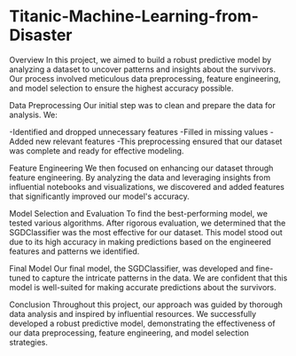 # Titanic-Machine-Learning-from-Disaster
Overview
In this project, we aimed to build a robust predictive model by analyzing a dataset to uncover patterns and insights about the survivors. Our process involved meticulous data preprocessing, feature engineering, and model selection to ensure the highest accuracy possible.

Data Preprocessing
Our initial step was to clean and prepare the data for analysis. We:

-Identified and dropped unnecessary features
-Filled in missing values
-Added new relevant features
-This preprocessing ensured that our dataset was complete and ready for effective modeling.

Feature Engineering
We then focused on enhancing our dataset through feature engineering. By analyzing the data and leveraging insights from influential notebooks and visualizations, we discovered and added features that significantly improved our model's accuracy.

Model Selection and Evaluation
To find the best-performing model, we tested various algorithms. After rigorous evaluation, we determined that the SGDClassifier was the most effective for our dataset. This model stood out due to its high accuracy in making predictions based on the engineered features and patterns we identified.

Final Model
Our final model, the SGDClassifier, was developed and fine-tuned to capture the intricate patterns in the data. We are confident that this model is well-suited for making accurate predictions about the survivors.

Conclusion
Throughout this project, our approach was guided by thorough data analysis and inspired by influential resources. We successfully developed a robust predictive model, demonstrating the effectiveness of our data preprocessing, feature engineering, and model selection strategies.

